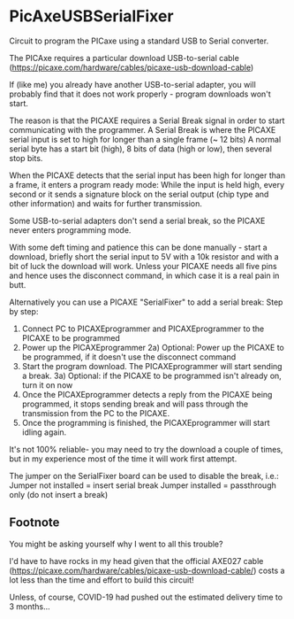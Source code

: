 # PicAxeUSBSerialFixer
 Circuit to program the PICaxe using a standard USB to Serial converter.
 
 The PICAxe requires a particular download USB-to-serial cable (https://picaxe.com/hardware/cables/picaxe-usb-download-cable)
 
 If (like me) you already have another USB-to-serial adapter, you will probably find that it does not work properly - 
 program downloads won't start.
 
 The reason is that the PICAXE requires a Serial Break signal in order to start communicating with the programmer.
 A Serial Break is where the PICAXE serial input is set to high for longer than a single frame (~ 12 bits)
 A normal serial byte has a start bit (high), 8 bits of data (high or low), then several stop bits.
 
 When the PICAXE detects that the serial input has been high for longer than a frame, it enters a program ready mode:
 While the input is held high, every second or it sends a signature block on the serial output (chip type and 
 other information) and waits for further transmission.
 
 Some USB-to-serial adapters don't send a serial break, so the PICAXE never enters programming mode.
 
 With some deft timing and patience this can be done manually - start a download, briefly short the serial input to 5V with a 10k resistor and with a 
 bit of luck the download will work.  Unless your PICAXE needs all five pins and hence uses the disconnect command, in which case it is a real pain in butt.
 
Alternatively you can use a PICAXE "SerialFixer" to add a serial break:
Step by step:
 1) Connect PC to PICAXEprogrammer and PICAXEprogrammer to the PICAXE to be programmed
 2) Power up the PICAXEprogrammer
 2a) Optional: Power up the PICAXE to be programmed, if it doesn't use the disconnect command
 3) Start the program download.  The PICAXEprogrammer will start sending a break.
 3a) Optional: if the PICAXE to be programmed isn't already on, turn it on now
 4) Once the PICAXEprogrammer detects a reply from the PICAXE being programmed, it stops sending break and will pass through
    the transmission from the PC to the PICAXE.
 5) Once the programming is finished, the PICAXEprogrammer will start idling again.

It's not 100% reliable- you may need to try the download a couple of times, but in my experience most of the time it will work first attempt.      

The jumper on the SerialFixer board can be used to disable the break, i.e.:
Jumper not installed = insert serial break
Jumper installed = passthrough only (do not insert a break)

## Footnote
You might be asking yourself why I went to all this trouble?

I'd have to have rocks in my head given that the official AXE027 cable (https://picaxe.com/hardware/cables/picaxe-usb-download-cable/) costs a lot less
than the time and effort to build this circuit!

Unless, of course, COVID-19 had pushed out the estimated delivery time to 3 months...






